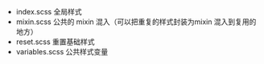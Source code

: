 * index.scss 全局样式
* mixin.scss 公共的 mixin 混入（可以把重复的样式封装为mixin 混入到复用的地方）
* reset.scss 重置基础样式
* variables.scss 公共样式变量